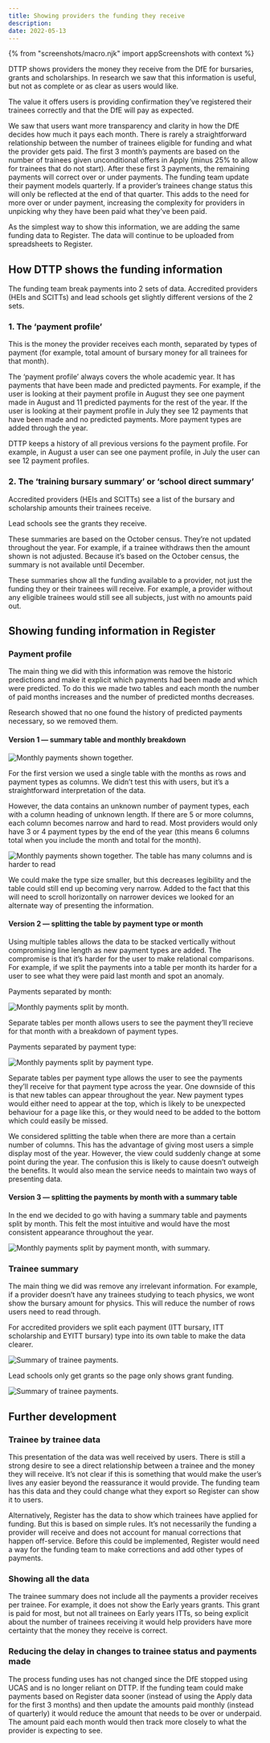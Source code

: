 ```yaml
---
title: Showing providers the funding they receive
description:
date: 2022-05-13
---
```

{% from "screenshots/macro.njk" import appScreenshots with context %}

DTTP shows providers the money they receive from the DfE for bursaries, grants and scholarships. In research we saw that this information is useful, but not as complete or as clear as users would like.

The value it offers users is providing confirmation they’ve registered their trainees correctly and that the DfE will pay as expected.

We saw that users want more transparency and clarity in how the DfE decides how much it pays each month. There is rarely a straightforward relationship between the number of trainees eligible for funding and what the provider gets paid. The first 3 month’s payments are based on the number of trainees given unconditional offers in Apply (minus 25% to allow for trainees that do not start). After these first 3 payments, the remaining payments will correct over or under payments. The funding team update their payment models quarterly. If a provider’s trainees change status this will only be reflected at the end of that quarter. This adds to the need for more over or under payment, increasing the complexity for providers in unpicking why they have been paid what they’ve been paid.

As the simplest way to show this information, we are adding the same funding data to Register. The data will continue to be uploaded from spreadsheets to Register.

## How DTTP shows the funding information

The funding team break payments into 2 sets of data. Accredited providers (HEIs and SCITTs) and lead schools get slightly different versions of the 2 sets.

### 1. The ‘payment profile’

This is the money the provider receives each month, separated by types of payment (for example, total amount of bursary money for all trainees for that month).

The ‘payment profile’ always covers the whole academic year. It has payments that have been made and predicted payments. For example, if the user is looking at their payment profile in August they see one payment made in August and 11 predicted payments for the rest of the year. If the user is looking at their payment profile in July they see 12 payments that have been made and no predicted payments. More payment types are added through the year.

DTTP keeps a history of all previous versions fo the payment profile. For example, in August a user can see one payment profile, in July the user can see 12 payment profiles.

### 2. The ‘training bursary summary’ or ‘school direct summary’

Accredited providers (HEIs and SCITTs) see a list of the bursary and scholarship amounts their trainees receive.

Lead schools see the grants they receive.

These summaries are based on the October census. They’re not updated throughout the year. For example, if a trainee withdraws then the amount shown is not adjusted. Because it’s based on the October census, the summary is not available until December.

These summaries show all the funding available to a provider, not just the funding they or their trainees will receive. For example, a provider without any eligible trainees would still see all subjects, just with no amounts paid out.

## Showing funding information in Register

### Payment profile

The main thing we did with this information was remove the historic predictions and make it explicit which payments had been made and which were predicted. To do this we made two tables and each month the number of paid months increases and the number of predicted months decreases.

Research showed that no one found the history of predicted payments necessary, so we removed them.

#### Version 1 — summary table and monthly breakdown

![Monthly payments shown together.](01-payment-schedule-v1.png "Showing all payment types together")

For the first version we used a single table with the months as rows and payment types as columns. We didn’t test this with users, but it’s a straightforward interpretation of the data.

However, the data contains an unknown number of payment types, each with a column heading of unknown length. If there are 5 or more columns, each column becomes narrow and hard to read. Most providers would only have 3 or 4 payment types by the end of the year (this means 6 columns total when you include the month and total for the month).

![Monthly payments shown together. The table has many columns and is harder to read](02-payment-schedule-v1--many-columns.png "Showing all payment types together can be be hard to read if there are a lot of payment types")

We could make the type size smaller, but this decreases legibility and the table could still end up becoming very narrow. Added to the fact that this will need to scroll horizontally on narrower devices we looked for an alternate way of presenting the information.

#### Version 2 — splitting the table by payment type or month

Using multiple tables allows the data to be stacked vertically without compromising line length as new payment types are added. The compromise is that it’s harder for the user to make relational comparisons. For example, if we split the payments into a table per month its harder for a user to see what they were paid last month and spot an anomaly.

Payments separated by month:

![Monthly payments split by month.](03-payment-schedule-v2--by-month.png "Splitting the payment information by month")

Separate tables per month allows users to see the payment they’ll recieve for that month with a breakdown of payment types.

Payments separated by payment type:

![Monthly payments split by payment type.](04-payment-schedule-v2--by-payment-type.png "Splitting the payment information by payment type")

Separate tables per payment type allows the user to see the payments they’ll receive for that payment type across the year. One downside of this is that new tables can appear throughout the year. New payment types would either need to appear at the top, which is likely to be unexpected behaviour for a page like this, or they would need to be added to the bottom which could easily be missed.

We considered splitting the table when there are more than a certain number of columns. This has the advantage of giving most users a simple display most of the year. However, the view could suddenly change at some point during the year. The confusion this is likely to cause doesn’t outweigh the benefits. It would also mean the service needs to maintain two ways of presenting data.

#### Version 3 — splitting the payments by month with a summary table

In the end we decided to go with having a summary table and payments split by month. This felt the most intuitive and would have the most consistent appearance throughout the year.

![Monthly payments split by payment month, with summary.](05-payment-schedule-v3--by-month-with-summary.png "Annual summary and splitting the payment information by payment month")

### Trainee summary

The main thing we did was remove any irrelevant information. For example, if a provider doesn’t have any trainees studying to teach physics, we wont show the bursary amount for physics. This will reduce the number of rows users need to read through.

For accredited providers we split each payment (ITT bursary, ITT scholarship and EYITT bursary) type into its own table to make the data clearer.

![Summary of trainee payments.](06-trainee-summary--accredited-provider.png "Trainee summary for accredited providers")

Lead schools only get grants so the page only shows grant funding.

![Summary of trainee payments.](07-trainee-summary--lead-school.png "Trainee summary for lead schools")

## Further development

### Trainee by trainee data

This presentation of the data was well received by users. There is still a strong desire to see a direct relationship between a trainee and the money they will receive. It’s not clear if this is something that would make the user’s lives any easier beyond the reassurance it would provide. The funding team has this data and they could change what they export so Register can show it to users.

Alternatively, Register has the data to show which trainees have applied for funding. But this is based on simple rules. It’s not necessarily the funding a provider will receive and does not account for manual corrections that happen off-service. Before this could be implemented, Register would need a way for the funding team to make corrections and add  other types of payments.

### Showing all the data

The trainee summary does not include all the payments a provider receives per trainee. For example, it does not show the Early years grants. This grant is paid for most, but not all trainees on Early years ITTs, so being explicit about the number of trainees receiving it would help providers have more certainty that the money they receive is correct.

### Reducing the delay in changes to trainee status and payments made

The process funding uses has not changed since the DfE stopped using UCAS and is no longer reliant on DTTP. If the funding team could make payments based on Register data sooner (instead of using the Apply data for the first 3 months) and then update the amounts paid monthly (instead of quarterly) it would reduce the amount that needs to be over or underpaid. The amount paid each month would then track more closely to what the provider is expecting to see.
